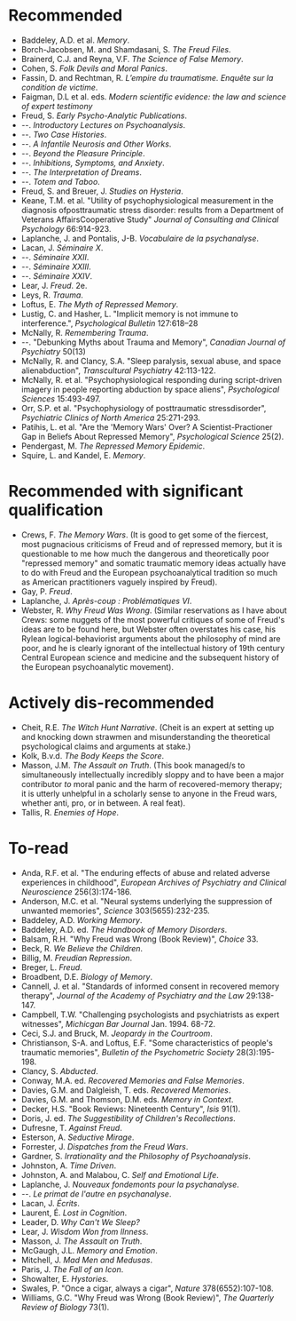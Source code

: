 # Recommended

* Baddeley, A.D. et al. *Memory*.
* Borch-Jacobsen, M. and Shamdasani, S. *The Freud Files*.
* Brainerd, C.J. and Reyna, V.F. *The Science of False Memory*.
* Cohen, S. *Folk Devils and Moral Panics*.
* Fassin, D. and Rechtman, R. *L’empire du traumatisme. Enquête sur la condition de victime*.
* Faigman, D.L et al. eds. *Modern scientific evidence: the law and science of expert testimony*
* Freud, S. *Early Psycho-Analytic Publications*. 
* --. *Introductory Lectures on Psychoanalysis*. 
* --. *Two Case Histories*.
* --. *A Infantile Neurosis and Other Works*.
* --. *Beyond the Pleasure Principle*.
* --. *Inhibitions, Symptoms, and Anxiety*.
* --. *The Interpretation of Dreams*.
* --. *Totem and Taboo*.
* Freud, S. and Breuer, J. *Studies on Hysteria*.
* Keane, T.M. et al. "Utility of psychophysiological measurement in the diagnosis ofposttraumatic stress disorder: results from a Department of Veterans AffairsCooperative Study" *Journal of Consulting and Clinical Psychology* 66:914-923.
* Laplanche, J. and Pontalis, J-B. *Vocabulaire de la psychanalyse*.
* Lacan, J. *Séminaire X*.
* --. *Séminaire XXII*.
* --. *Séminaire XXIII*.
* --. *Séminaire XXIV*.
* Lear, J. *Freud*. 2e.
* Leys, R. *Trauma*.
* Loftus, E. *The Myth of Repressed Memory*. 
* Lustig, C. and Hasher, L. "Implicit memory is not immune to interference.", *Psychological Bulletin* 127:618–28
* McNally, R. *Remembering Trauma*.
* --. "Debunking Myths about Trauma and Memory", *Canadian Journal of Psychiatry* 50(13)
* McNally, R. and Clancy, S.A. "Sleep paralysis, sexual abuse, and space alienabduction", *Transcultural Psychiatry* 42:113-122.
* McNally, R. et al. "Psychophysiological responding during script-driven imagery in people reporting abduction by space aliens", *Psychological Sciences* 15:493-497.
* Orr, S.P. et al. "Psychophysiology of posttraumatic stressdisorder", *Psychiatric Clinics of North America* 25:271-293.
* Patihis, L. et al. "Are the 'Memory Wars' Over? A Scientist-Practioner Gap in Beliefs About Repressed Memory", *Psychological Science* 25(2).
* Pendergast, M. *The Repressed Memory Epidemic*.
* Squire, L. and Kandel, E. *Memory*.

# Recommended with significant qualification

* Crews, F. *The Memory Wars*. (It is good to get some of the fiercest, most pugnacious criticisms of Freud and of repressed memory, but it is questionable to me how much the dangerous and theoretically poor "repressed memory" and somatic traumatic memory ideas actually have to do with Freud and the European psychoanalytical tradition so much as American practitioners vaguely inspired by Freud).
* Gay, P. *Freud*.
* Laplanche, J. *Après-coup : Problématiques VI*.
* Webster, R. *Why Freud Was Wrong*. (Similar reservations as I have about Crews: some nuggets of the most powerful critiques of some of Freud's ideas are to be found here, but Webster often overstates his case, his Rylean logical-behaviorist arguments about the philosophy of mind are poor, and he is clearly ignorant of the intellectual history of 19th century Central European science and medicine and the subsequent history of the European psychoanalytic movement).

# Actively dis-recommended

* Cheit, R.E. *The Witch Hunt Narrative*. (Cheit is an expert at setting up and knocking down strawmen and misunderstanding the theoretical psychological claims and arguments at stake.)
* Kolk, B.v.d. *The Body Keeps the Score*.
* Masson, J.M. *The Assault on Truth*. (This book managed/s to simultaneously intellectually incredibly sloppy and to have been a major contributor *to* moral panic and the harm of recovered-memory therapy; it is utterly unhelpful in a scholarly sense to anyone in the Freud wars, whether anti, pro, or in between. A real feat).
* Tallis, R. *Enemies of Hope*.

# To-read

* Anda, R.F. et al. "The enduring effects of abuse and related adverse experiences in childhood", *European Archives of Psychiatry and Clinical Neuroscience* 256(3):174-186.
* Anderson, M.C. et al. "Neural systems underlying the suppression of unwanted memories", *Science* 303(5655):232-235.
* Baddeley, A.D. *Working Memory*.
* Baddeley, A.D. ed. *The Handbook of Memory Disorders*.
* Balsam, R.H. "Why Freud was Wrong (Book Review)", *Choice* 33.
* Beck, R. *We Believe the Children*.
* Billig, M. *Freudian Repression*.
* Breger, L. *Freud*.
* Broadbent, D.E. *Biology of Memory*.
* Cannell, J. et al. "Standards of informed consent in recovered memory therapy", *Journal of the Academy of Psychiatry and the Law* 29:138-147.
* Campbell, T.W. "Challenging psychologists and psychiatrists as expert witnesses", *Michicgan Bar Journal* Jan. 1994. 68-72.
* Ceci, S.J. and Bruck, M. *Jeopardy in the Courtroom*.
* Christianson, S-A. and Loftus, E.F. "Some characteristics of people's traumatic memories", *Bulletin of the Psychometric Society* 28(3):195-198.
* Clancy, S. *Abducted*.
* Conway, M.A. ed. *Recovered Memories and False Memories*.
* Davies, G.M. and Dalgleish, T. eds. *Recovered Memories*.
* Davies, G.M. and Thomson, D.M. eds. *Memory in Context*.
* Decker, H.S. "Book Reviews: Nineteenth Century", *Isis* 91(1).
* Doris, J. ed. *The Suggestibility of Children's Recollections*.
* Dufresne, T. *Against Freud*.
* Esterson, A. *Seductive Mirage*.
* Forrester, J. *Dispatches from the Freud Wars*.
* Gardner, S. *Irrationality and the Philosophy of Psychoanalysis*.
* Johnston, A. *Time Driven*.
* Johnston, A. and Malabou, C. *Self and Emotional Life*.
* Laplanche, J. *Nouveaux fondemonts pour la psychanalyse*.
* --. *Le primat de l'autre en psychanalyse*.
* Lacan, J. *Écrits*.
* Laurent, É. *Lost in Cognition*.
* Leader, D. *Why Can't We Sleep?*
* Lear, J. *Wisdom Won from Ilnness*.
* Masson, J. *The Assault on Truth*.
* McGaugh, J.L. *Memory and Emotion*.
* Mitchell, J. *Mad Men and Medusas*.
* Paris, J. *The Fall of an Icon*.
* Showalter, E. *Hystories*.
* Swales, P. "Once a cigar, always a cigar", *Nature* 378(6552):107-108.
* Williams, G.C. "Why Freud was Wrong (Book Review)", *The Quarterly Review of Biology* 73(1).
